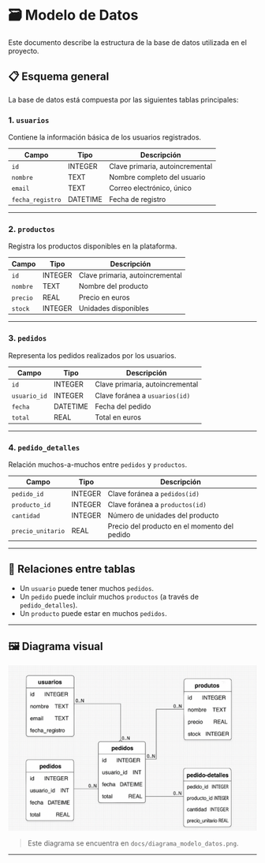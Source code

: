 # 🗃️ Modelo de Datos

Este documento describe la estructura de la base de datos utilizada en el proyecto.

## 📋 Esquema general

La base de datos está compuesta por las siguientes tablas principales:

### 1. `usuarios`
Contiene la información básica de los usuarios registrados.

| Campo         | Tipo        | Descripción                       |
|---------------|-------------|-----------------------------------|
| `id`          | INTEGER     | Clave primaria, autoincremental   |
| `nombre`      | TEXT        | Nombre completo del usuario       |
| `email`       | TEXT        | Correo electrónico, único         |
| `fecha_registro` | DATETIME | Fecha de registro                 |

---

### 2. `productos`
Registra los productos disponibles en la plataforma.

| Campo         | Tipo     | Descripción                          |
|---------------|----------|--------------------------------------|
| `id`          | INTEGER  | Clave primaria, autoincremental      |
| `nombre`      | TEXT     | Nombre del producto                  |
| `precio`      | REAL     | Precio en euros                      |
| `stock`       | INTEGER  | Unidades disponibles                 |

---

### 3. `pedidos`
Representa los pedidos realizados por los usuarios.

| Campo         | Tipo     | Descripción                                 |
|---------------|----------|---------------------------------------------|
| `id`          | INTEGER  | Clave primaria, autoincremental             |
| `usuario_id`  | INTEGER  | Clave foránea a `usuarios(id)`              |
| `fecha`       | DATETIME | Fecha del pedido                            |
| `total`       | REAL     | Total en euros                              |

---

### 4. `pedido_detalles`
Relación muchos-a-muchos entre `pedidos` y `productos`.

| Campo         | Tipo     | Descripción                                 |
|---------------|----------|---------------------------------------------|
| `pedido_id`   | INTEGER  | Clave foránea a `pedidos(id)`               |
| `producto_id` | INTEGER  | Clave foránea a `productos(id)`             |
| `cantidad`    | INTEGER  | Número de unidades del producto             |
| `precio_unitario` | REAL | Precio del producto en el momento del pedido |

---

## 🔄 Relaciones entre tablas

- Un `usuario` puede tener muchos `pedidos`.
- Un `pedido` puede incluir muchos `productos` (a través de `pedido_detalles`).
- Un `producto` puede estar en muchos `pedidos`.

---

## 🖼️ Diagrama visual

![Diagrama del modelo de datos](diagrama_modelo_datos.png)

> Este diagrama se encuentra en `docs/diagrama_modelo_datos.png`.

---

